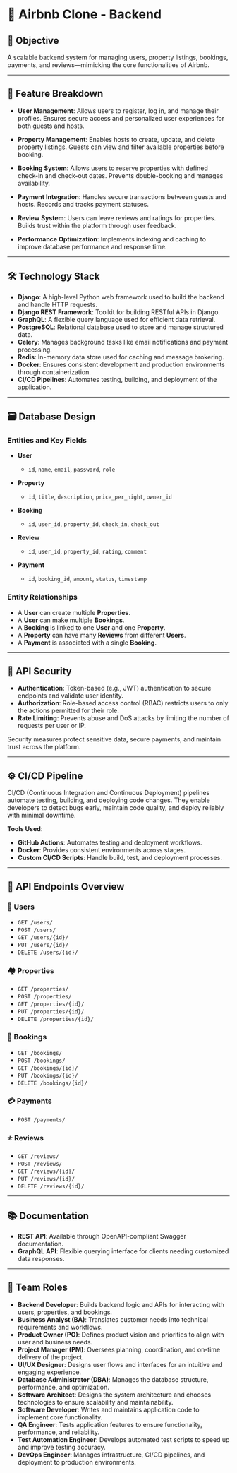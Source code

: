 # 🏡 Airbnb Clone - Backend

## 🚀 Objective
A scalable backend system for managing users, property listings, bookings, payments, and reviews—mimicking the core functionalities of Airbnb.

---

## 🧩 Feature Breakdown

- **User Management**: Allows users to register, log in, and manage their profiles. Ensures secure access and personalized user experiences for both guests and hosts.

- **Property Management**: Enables hosts to create, update, and delete property listings. Guests can view and filter available properties before booking.

- **Booking System**: Allows users to reserve properties with defined check-in and check-out dates. Prevents double-booking and manages availability.

- **Payment Integration**: Handles secure transactions between guests and hosts. Records and tracks payment statuses.

- **Review System**: Users can leave reviews and ratings for properties. Builds trust within the platform through user feedback.

- **Performance Optimization**: Implements indexing and caching to improve database performance and response time.

---

## 🛠️ Technology Stack

- **Django**: A high-level Python web framework used to build the backend and handle HTTP requests.
- **Django REST Framework**: Toolkit for building RESTful APIs in Django.
- **GraphQL**: A flexible query language used for efficient data retrieval.
- **PostgreSQL**: Relational database used to store and manage structured data.
- **Celery**: Manages background tasks like email notifications and payment processing.
- **Redis**: In-memory data store used for caching and message brokering.
- **Docker**: Ensures consistent development and production environments through containerization.
- **CI/CD Pipelines**: Automates testing, building, and deployment of the application.

---

## 🗃️ Database Design

### Entities and Key Fields

- **User**
  - `id`, `name`, `email`, `password`, `role`

- **Property**
  - `id`, `title`, `description`, `price_per_night`, `owner_id`

- **Booking**
  - `id`, `user_id`, `property_id`, `check_in`, `check_out`

- **Review**
  - `id`, `user_id`, `property_id`, `rating`, `comment`

- **Payment**
  - `id`, `booking_id`, `amount`, `status`, `timestamp`

### Entity Relationships

- A **User** can create multiple **Properties**.
- A **User** can make multiple **Bookings**.
- A **Booking** is linked to one **User** and one **Property**.
- A **Property** can have many **Reviews** from different **Users**.
- A **Payment** is associated with a single **Booking**.

---

## 🔐 API Security

- **Authentication**: Token-based (e.g., JWT) authentication to secure endpoints and validate user identity.
- **Authorization**: Role-based access control (RBAC) restricts users to only the actions permitted for their role.
- **Rate Limiting**: Prevents abuse and DoS attacks by limiting the number of requests per user or IP.

Security measures protect sensitive data, secure payments, and maintain trust across the platform.

---

## ⚙️ CI/CD Pipeline

CI/CD (Continuous Integration and Continuous Deployment) pipelines automate testing, building, and deploying code changes. They enable developers to detect bugs early, maintain code quality, and deploy reliably with minimal downtime.

**Tools Used**:
- **GitHub Actions**: Automates testing and deployment workflows.
- **Docker**: Provides consistent environments across stages.
- **Custom CI/CD Scripts**: Handle build, test, and deployment processes.

---

## 📌 API Endpoints Overview

### 👤 Users
- `GET /users/`
- `POST /users/`
- `GET /users/{id}/`
- `PUT /users/{id}/`
- `DELETE /users/{id}/`

### 🏘️ Properties
- `GET /properties/`
- `POST /properties/`
- `GET /properties/{id}/`
- `PUT /properties/{id}/`
- `DELETE /properties/{id}/`

### 📆 Bookings
- `GET /bookings/`
- `POST /bookings/`
- `GET /bookings/{id}/`
- `PUT /bookings/{id}/`
- `DELETE /bookings/{id}/`

### 💳 Payments
- `POST /payments/`

### ⭐ Reviews
- `GET /reviews/`
- `POST /reviews/`
- `GET /reviews/{id}/`
- `PUT /reviews/{id}/`
- `DELETE /reviews/{id}/`

---

## 📚 Documentation

- **REST API**: Available through OpenAPI-compliant Swagger documentation.
- **GraphQL API**: Flexible querying interface for clients needing customized data responses.

---

## 👥 Team Roles

- **Backend Developer**: Builds backend logic and APIs for interacting with users, properties, and bookings.
- **Business Analyst (BA)**: Translates customer needs into technical requirements and workflows.
- **Product Owner (PO)**: Defines product vision and priorities to align with user and business needs.
- **Project Manager (PM)**: Oversees planning, coordination, and on-time delivery of the project.
- **UI/UX Designer**: Designs user flows and interfaces for an intuitive and engaging experience.
- **Database Administrator (DBA)**: Manages the database structure, performance, and optimization.
- **Software Architect**: Designs the system architecture and chooses technologies to ensure scalability and maintainability.
- **Software Developer**: Writes and maintains application code to implement core functionality.
- **QA Engineer**: Tests application features to ensure functionality, performance, and reliability.
- **Test Automation Engineer**: Develops automated test scripts to speed up and improve testing accuracy.
- **DevOps Engineer**: Manages infrastructure, CI/CD pipelines, and deployment to production environments.